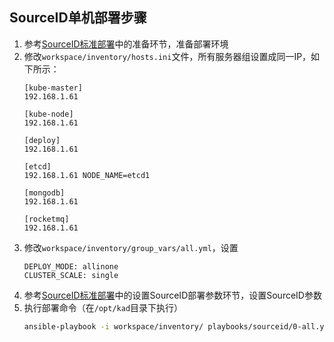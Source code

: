 ## SourceID单机部署步骤

1. 参考[SourceID标准部署](docs/ruijie/sourceid/getting-started.md)中的准备环节，准备部署环境
1. 修改`workspace/inventory/hosts.ini`文件，所有服务器组设置成同一IP，如下所示：
    ```
    [kube-master]
    192.168.1.61

    [kube-node]
    192.168.1.61

    [deploy]
    192.168.1.61

    [etcd]
    192.168.1.61 NODE_NAME=etcd1

    [mongodb]
    192.168.1.61

    [rocketmq]
    192.168.1.61
    ```
1. 修改`workspace/inventory/group_vars/all.yml`，设置
    ```
    DEPLOY_MODE: allinone
    CLUSTER_SCALE: single
    ```
1. 参考[SourceID标准部署](docs/ruijie/sourceid/getting-started.md)中的设置SourceID部署参数环节，设置SourceID参数
1. 执行部署命令（在`/opt/kad`目录下执行）
   ```bash
   ansible-playbook -i workspace/inventory/ playbooks/sourceid/0-all.yml -k
   ```
